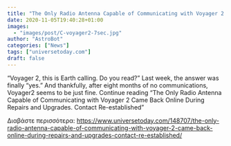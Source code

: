 ```yaml
---
title: "The Only Radio Antenna Capable of Communicating with Voyager 2 Came Back Online During Repairs and Upgrades. Contact Re-established"
date: 2020-11-05T19:40:28+01:00
images:
  - "images/post/C-voyager2-7sec.jpg"
author: "AstroBot"
categories: ["News"]
tags: ["universetoday.com"]
draft: false
---
```


“Voyager 2, this is Earth calling. Do you read?” Last week, the answer was finally “yes.” And thankfully, after eight months of no communications, Voyager2 seems to be just fine.  Continue reading “The Only Radio Antenna Capable of Communicating with Voyager 2 Came Back Online During Repairs and Upgrades. Contact Re-established” 

Διαβάστε περισσότερα: https://www.universetoday.com/148707/the-only-radio-antenna-capable-of-communicating-with-voyager-2-came-back-online-during-repairs-and-upgrades-contact-re-established/
